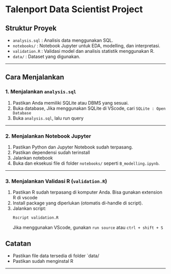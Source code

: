 # Talenport Data Scientist Project

## Struktur Proyek

- `analysis.sql` : Analisis data menggunakan SQL.
- `notebooks/` : Notebook Jupyter untuk EDA, modelling, dan interpretasi.
- `validation.R` : Validasi model dan analisis statistik menggunakan R.
- `data/` : Dataset yang digunakan.

---

## Cara Menjalankan

### 1. Menjalankan `analysis.sql`

1. Pastikan Anda memiliki SQLite atau DBMS yang sesuai.
2. Buka database, Jika menggunakan SQLite di VScode, cari `SQLite : Open Database`
3. Buka `analysis.sql`, lalu run query

---

### 2. Menjalankan Notebook Jupyter

1. Pastikan Python dan Jupyter Notebook sudah terpasang.
2. Pastikan dependensi sudah terinstall
3. Jalankan notebook
4. Buka dan eksekusi file di folder `notebooks/` seperti `B_modelling.ipynb`.

---

### 3. Menjalankan Validasi R (`validation.R`)

1. Pastikan R sudah terpasang di komputer Anda. Bisa gunakan extension R di vscode
2. Install package yang diperlukan (otomatis di-handle di script).
3. Jalankan script:
   ```sh
   Rscript validation.R
   ```
   Jika menggunakan VScode, gunakan `run source` atau `ctrl + shift + S`

## Catatan

- Pastikan file data tersedia di folder `data/
- Pastikan sudah menginstal R

---
